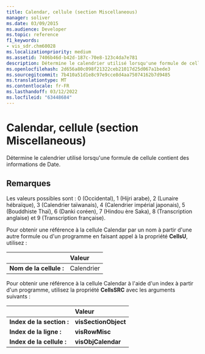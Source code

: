 ```yaml
---
title: Calendar, cellule (section Miscellaneous)
manager: soliver
ms.date: 03/09/2015
ms.audience: Developer
ms.topic: reference
f1_keywords:
- vis_sdr.chm60028
ms.localizationpriority: medium
ms.assetid: 7406b46d-b42d-187c-70e8-123c4da7e781
description: Détermine le calendrier utilisé lorsqu'une formule de cellule contient des informations de Date.
ms.openlocfilehash: 2d656a80c098f21322ceb21017d25d067a1bede3
ms.sourcegitcommit: 7b410a51d1e8c97e9cce8d4aa75074162b7d9485
ms.translationtype: MT
ms.contentlocale: fr-FR
ms.lasthandoff: 03/12/2022
ms.locfileid: "63448684"
---
```

# <a name="calendar-cell-miscellaneous-section"></a>Calendar, cellule (section Miscellaneous)

Détermine le calendrier utilisé lorsqu'une formule de cellule contient des informations de Date.
  
## <a name="remarks"></a>Remarques

Les valeurs possibles sont : 0 (Occidental), 1 (Hijri arabe), 2 (Lunaire hébraïque), 3 (Calendrier taïwanais), 4 (Calendrier impérial japonais), 5 (Bouddhiste Thaï), 6 (Danki coréen), 7 (Hindou ère Saka), 8 (Transcription anglaise) et 9 (Transcription française). 
  
Pour obtenir une référence à la cellule Calendar par un nom à partir d'une autre formule ou d'un programme en faisant appel à la propriété **CellsU**, utilisez : 
  
||Valeur |
|:-----|:-----|
| **Nom de la cellule :**  <br/> | Calendrier  <br/> |
   
Pour obtenir une référence à la cellule Calendar à l'aide d'un index à partir d'un programme, utilisez la propriété **CellsSRC** avec les arguments suivants : 
  
||Valeur |
|:-----|:-----|
| **Index de la section :**  <br/> |**visSectionObject** <br/> |
| **Index de la ligne :**  <br/> |**visRowMisc** <br/> |
| **Index de la cellule :**  <br/> |**visObjCalendar** <br/> |
   

